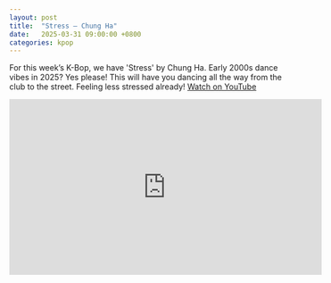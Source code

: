 ```yaml
---
layout: post
title:  "Stress – Chung Ha"
date:   2025-03-31 09:00:00 +0800
categories: kpop
---
```


For this week’s K-Bop, we have 'Stress' by Chung Ha. Early 2000s dance vibes in 2025? Yes please! This will have you dancing all the way from the club to the street. Feeling less stressed already! <a href="https://www.youtube.com/watch?v=OLK0iePvZeY">Watch on YouTube</a>

<iframe width="560" height="315" src="https://www.youtube.com/embed/OLK0iePvZeY" title="YouTube video player" frameborder="0" allowfullscreen></iframe>